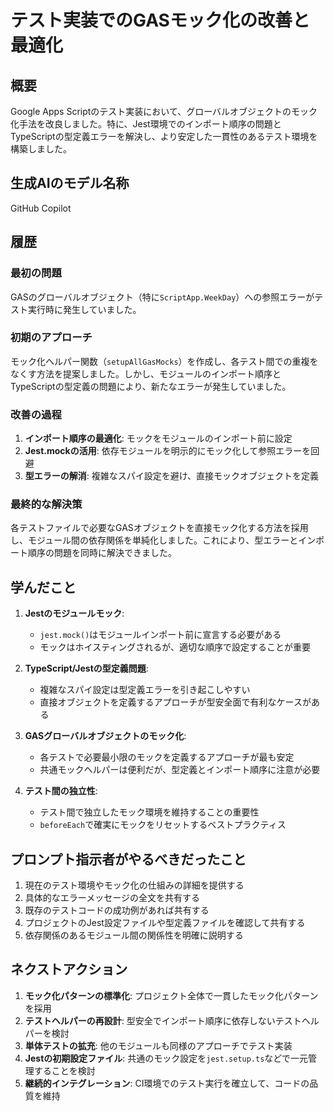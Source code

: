 # テスト実装でのGASモック化の改善と最適化

## 概要
Google Apps Scriptのテスト実装において、グローバルオブジェクトのモック化手法を改良しました。特に、Jest環境でのインポート順序の問題とTypeScriptの型定義エラーを解決し、より安定した一貫性のあるテスト環境を構築しました。

## 生成AIのモデル名称
GitHub Copilot

## 履歴

### 最初の問題
GASのグローバルオブジェクト（特に`ScriptApp.WeekDay`）への参照エラーがテスト実行時に発生していました。

### 初期のアプローチ
モック化ヘルパー関数（`setupAllGasMocks`）を作成し、各テスト間での重複をなくす方法を提案しました。しかし、モジュールのインポート順序とTypeScriptの型定義の問題により、新たなエラーが発生していました。

### 改善の過程
1. **インポート順序の最適化**: モックをモジュールのインポート前に設定
2. **Jest.mockの活用**: 依存モジュールを明示的にモック化して参照エラーを回避
3. **型エラーの解消**: 複雑なスパイ設定を避け、直接モックオブジェクトを定義

### 最終的な解決策
各テストファイルで必要なGASオブジェクトを直接モック化する方法を採用し、モジュール間の依存関係を単純化しました。これにより、型エラーとインポート順序の問題を同時に解決できました。

## 学んだこと

1. **Jestのモジュールモック**:
   - `jest.mock()`はモジュールインポート前に宣言する必要がある
   - モックはホイスティングされるが、適切な順序で設定することが重要

2. **TypeScript/Jestの型定義問題**:
   - 複雑なスパイ設定は型定義エラーを引き起こしやすい
   - 直接オブジェクトを定義するアプローチが型安全面で有利なケースがある

3. **GASグローバルオブジェクトのモック化**:
   - 各テストで必要最小限のモックを定義するアプローチが最も安定
   - 共通モックヘルパーは便利だが、型定義とインポート順序に注意が必要

4. **テスト間の独立性**:
   - テスト間で独立したモック環境を維持することの重要性
   - `beforeEach`で確実にモックをリセットするベストプラクティス

## プロンプト指示者がやるべきだったこと

1. 現在のテスト環境やモック化の仕組みの詳細を提供する
2. 具体的なエラーメッセージの全文を共有する
3. 既存のテストコードの成功例があれば共有する
4. プロジェクトのJest設定ファイルや型定義ファイルを確認して共有する
5. 依存関係のあるモジュール間の関係性を明確に説明する

## ネクストアクション

1. **モック化パターンの標準化**: プロジェクト全体で一貫したモック化パターンを採用
2. **テストヘルパーの再設計**: 型安全でインポート順序に依存しないテストヘルパーを検討
3. **単体テストの拡充**: 他のモジュールも同様のアプローチでテスト実装
4. **Jestの初期設定ファイル**: 共通のモック設定を`jest.setup.ts`などで一元管理することを検討
5. **継続的インテグレーション**: CI環境でのテスト実行を確立して、コードの品質を維持
